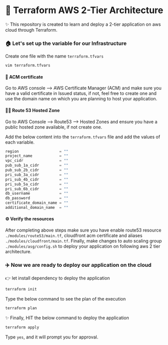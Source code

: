 # 🚀 Terraform AWS 2-Tier Architecture

✨ This repository is created to learn and deploy a 2-tier application on aws cloud through Terraform. 

### 🏠 Let's set up the variable for our Infrastructure

Create one file with the name `terraform.tfvars`

```sh
vim terraform.tfvars
```

#### 🔐 ACM certificate

Go to AWS console --> AWS Certificate Manager (ACM) and make sure you have a valid certificate in Issued status, if not, feel free to create one and use the domain name on which you are planning to host your application.

#### 👨‍💻 Route 53 Hosted Zone

Go to AWS Console --> Route53 --> Hosted Zones and ensure you have a public hosted zone available, if not create one.

Add the below content into the `terraform.tfvars` file and add the values of each variable.

```javascript
region                  = ""
project_name            = ""
vpc_cidr                = ""
pub_sub_1a_cidr         = ""
pub_sub_2b_cidr         = ""
pri_sub_3a_cidr         = ""
pri_sub_4b_cidr         = ""
pri_sub_5a_cidr         = ""
pri_sub_6b_cidr         = ""
db_username             = ""
db_password             = ""
certificate_domain_name = ""
additional_domain_name  = ""
```

#### ⚙️ Verify the resources

After completing above steps make sure you have enable route53 resource `./modules/route53/main.tf`, cloudfront acm certificate and aliases `./modules/cloudfront/main.tf`. Finally, make changes to auto scaling group `./modules/asg/config.sh` to deploy your application on following aws 2 tier architecture.

### ✈️ Now we are ready to deploy our application on the cloud 

👉 let install dependency to deploy the application 

```sh
terraform init 
```

Type the below command to see the plan of the execution 

```sh
terraform plan
```

✨ Finally, HIT the below command to deploy the application

```sh
terraform apply 
```

Type `yes`, and it will prompt you for approval.
